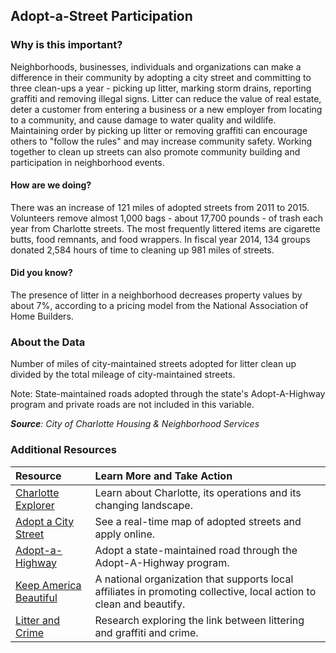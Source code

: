 ## Adopt-a-Street Participation

### Why is this important?
Neighborhoods, businesses, individuals and organizations can make a difference in their community by adopting a city street and committing to three clean-ups a year - picking up litter, marking storm drains, reporting graffiti and removing illegal signs. Litter can reduce the value of real estate, deter a customer from entering a business or a new employer from locating to a community, and cause damage to water quality and wildlife. Maintaining order by picking up litter or removing graffiti can encourage others to "follow the rules" and may increase community safety. Working together to clean up streets can also promote community building and participation in neighborhood events.

#### How are we doing?
There was an increase of 121 miles of adopted streets from 2011 to 2015. Volunteers remove almost 1,000 bags - about 17,700 pounds - of trash each year from Charlotte streets. The most frequently littered items are cigarette butts, food remnants, and food wrappers. In fiscal year 2014, 134 groups donated 2,584 hours of time to cleaning up 981 miles of streets.

#### Did you know?
The presence of litter in a neighborhood decreases property values by about 7%, according to a pricing model from the National Association of Home Builders.

### About the Data
Number of miles of city-maintained streets adopted for litter clean up divided by the total mileage of city-maintained streets. 

Note: State-maintained roads adopted through the state's Adopt-A-Highway program and private roads are not included in this variable. 
 
_**Source**: City of Charlotte Housing & Neighborhood Services_

### Additional Resources
|Resource | Learn More and Take Action | 
|:--- | :--- |
|[Charlotte Explorer](https://explore.charlottenc.gov/)| Learn about Charlotte, its operations and its changing landscape.
|[Adopt a City Street](http://charmeck.org/city/charlotte/nbs/kcb/Pages/AdoptaCityStreetProgram.aspx)| See a real-time map of adopted streets and apply online.
|[Adopt-a-Highway](https://www.ncdot.gov/initiatives-policies/environmental/adoptahighway/Pages/default.aspx)| Adopt a state-maintained road through the Adopt-A-Highway program.
|[Keep America Beautiful](http://www.kab.org/)|A national organization that supports local affiliates in promoting collective, local action to clean and beautify.
|[Litter and Crime](http://www.economist.com/node/12630201)| Research exploring the link between littering and graffiti and crime.